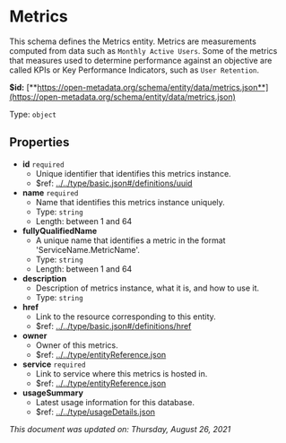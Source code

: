 # Metrics

This schema defines the Metrics entity. Metrics are measurements computed from data such as `Monthly Active Users`. Some of the metrics that measures used to determine performance against an objective are called KPIs or Key Performance Indicators, such as `User Retention`.

**$id:** [**https://open-metadata.org/schema/entity/data/metrics.json**](https://open-metadata.org/schema/entity/data/metrics.json)

Type: `object`

## Properties

* **id** `required`
  * Unique identifier that identifies this metrics instance.
  * $ref: [../../type/basic.json\#/definitions/uuid](../types/basic.md#uuid)
* **name** `required`
  * Name that identifies this metrics instance uniquely.
  * Type: `string`
  * Length: between 1 and 64
* **fullyQualifiedName**
  * A unique name that identifies a metric in the format 'ServiceName.MetricName'.
  * Type: `string`
  * Length: between 1 and 64
* **description**
  * Description of metrics instance, what it is, and how to use it.
  * Type: `string`
* **href**
  * Link to the resource corresponding to this entity.
  * $ref: [../../type/basic.json\#/definitions/href](../types/basic.md#href)
* **owner**
  * Owner of this metrics.
  * $ref: [../../type/entityReference.json](../types/entityreference.md)
* **service** `required`
  * Link to service where this metrics is hosted in.
  * $ref: [../../type/entityReference.json](../types/entityreference.md)
* **usageSummary**
  * Latest usage information for this database.
  * $ref: [../../type/usageDetails.json](../types/usagedetails.md)

_This document was updated on: Thursday, August 26, 2021_

